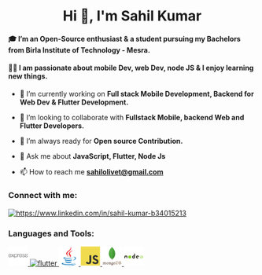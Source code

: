 <!-- ### Hi there 👋 -->

<!-- 
**SahilOlivet/SahilOlivet** is a ✨ _special_ ✨ repository because its `README.md` (this file) appears on your GitHub profile.

Here are some ideas to get you started:

- 🔭 I’m currently working on ...
- 🌱 I’m currently learning ...
- 👯 I’m looking to collaborate on ...
- 🤔 I’m looking for help with ...
- 💬 Ask me about ...
- 📫 How to reach me: ...
- 😄 Pronouns: ...
- ⚡ Fun fact: ...

 -->
 
 
 <h1 align="center">Hi 👋, I'm Sahil Kumar</h1>
<h4 align="left">🎓 I’m an Open-Source enthusiast & a student pursuing my Bachelors from Birla Institute of Technology - Mesra.</h4>
<h4 align="left">👨‍💻 I am passionate about mobile Dev, web Dev, node JS & I enjoy learning new things.</h4>


- 🔭 I’m currently working on **Full stack Mobile Development, Backend for Web Dev & Flutter Development.**

- 👯 I’m looking to collaborate with **Fullstack Mobile, backend Web and Flutter Developers.**

- 🤝 I’m always ready for **Open source Contribution.**

- 💬 Ask me about **JavaScript, Flutter, Node Js**

- 📫 How to reach me **sahilolivet@gmail.com**

<h3 align="left">Connect with me:</h3>
<p align="left">
<a href="https://linkedin.com/in/sahil-kumar-b34015213" target="blank"><img align="center" src="https://raw.githubusercontent.com/rahuldkjain/github-profile-readme-generator/master/src/images/icons/Social/linked-in-alt.svg" alt="https://www.linkedin.com/in/sahil-kumar-b34015213" height="30" width="40" /></a>
</p>

<h3 align="left">Languages and Tools:</h3>
<p align="left"> <a href="https://expressjs.com" target="_blank" rel="noreferrer"> <img src="https://raw.githubusercontent.com/devicons/devicon/master/icons/express/express-original-wordmark.svg" alt="express" width="40" height="40"/> </a> <a href="https://flutter.dev" target="_blank" rel="noreferrer"> <img src="https://www.vectorlogo.zone/logos/flutterio/flutterio-icon.svg" alt="flutter" width="40" height="40"/> </a> <a href="https://www.java.com" target="_blank" rel="noreferrer"> <img src="https://raw.githubusercontent.com/devicons/devicon/master/icons/java/java-original.svg" alt="java" width="40" height="40"/> </a> <a href="https://developer.mozilla.org/en-US/docs/Web/JavaScript" target="_blank" rel="noreferrer"> <img src="https://raw.githubusercontent.com/devicons/devicon/master/icons/javascript/javascript-original.svg" alt="javascript" width="40" height="40"/> </a> <a href="https://www.mongodb.com/" target="_blank" rel="noreferrer"> <img src="https://raw.githubusercontent.com/devicons/devicon/master/icons/mongodb/mongodb-original-wordmark.svg" alt="mongodb" width="40" height="40"/> </a> <a href="https://nodejs.org" target="_blank" rel="noreferrer"> <img src="https://raw.githubusercontent.com/devicons/devicon/master/icons/nodejs/nodejs-original-wordmark.svg" alt="nodejs" width="40" height="40"/> </a> </p>

<!-- <p><img align="left" src="https://github-readme-stats.vercel.app/api/top-langs?username=sahilolivet&show_icons=true&locale=en&layout=compact" alt="sahilolivet" /></p>

<p>&nbsp;<img align="center" src="https://github-readme-stats.vercel.app/api?username=sahilolivet&show_icons=true&locale=en" alt="sahilolivet" /></p>
 -->
